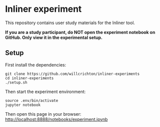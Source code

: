 # Inliner experiment

This repository contains user study materials for the Inliner tool.

**If you are a study participant, do NOT open the experiment notebook on GitHub. Only view it in the experimental setup.**

## Setup

First install the dependencies:

```
git clone https://github.com/willcrichton/inliner-experiments
cd inliner-experiments
./setup.sh
```

Then start the experiment environment:

```
source .env/bin/activate
jupyter notebook
```

Then open this page in your browser: [http://localhost:8888/notebooks/experiment.ipynb](http://localhost:8888/notebooks/experiment.ipynb)
